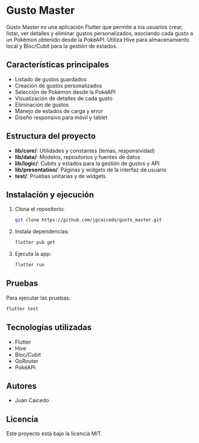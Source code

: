 # Gusto Master

Gusto Master es una aplicación Flutter que permite a los usuarios crear, listar, ver detalles y eliminar gustos personalizados, asociando cada gusto a un Pokémon obtenido desde la PokéAPI. Utiliza Hive para almacenamiento local y Bloc/Cubit para la gestión de estados.

## Características principales
- Listado de gustos guardados
- Creación de gustos personalizados
- Selección de Pokémon desde la PokéAPI
- Visualización de detalles de cada gusto
- Eliminación de gustos
- Manejo de estados de carga y error
- Diseño responsivo para móvil y tablet

## Estructura del proyecto
- **lib/core/**: Utilidades y constantes (temas, responsividad)
- **lib/data/**: Modelos, repositorios y fuentes de datos
- **lib/logic/**: Cubits y estados para la gestión de gustos y API
- **lib/presentation/**: Páginas y widgets de la interfaz de usuario
- **test/**: Pruebas unitarias y de widgets

## Instalación y ejecución
1. Clona el repositorio:
   ```sh
   git clone https://github.com/jgcaicedo/gusto_master.git
   ```
2. Instala dependencias:
   ```sh
   flutter pub get
   ```
3. Ejecuta la app:
   ```sh
   flutter run
   ```

## Pruebas
Para ejecutar las pruebas:
```sh
flutter test
```

## Tecnologías utilizadas
- Flutter
- Hive
- Bloc/Cubit
- GoRouter
- PokéAPI

## Autores
- Juan Caicedo

## Licencia
Este proyecto está bajo la licencia MIT.
